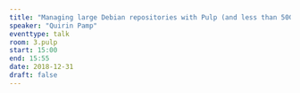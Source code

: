 ```yaml
---
title: "Managing large Debian repositories with Pulp (and less than 50GiB of RAM)"
speaker: "Quirin Pamp"
eventtype: talk
room: 3.pulp
start: 15:00
end: 15:55
date: 2018-12-31
draft: false
---
```

